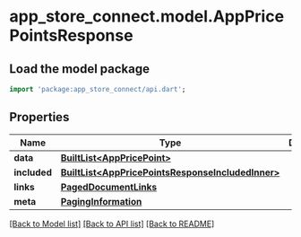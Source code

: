 # app_store_connect.model.AppPricePointsResponse

## Load the model package
```dart
import 'package:app_store_connect/api.dart';
```

## Properties
Name | Type | Description | Notes
------------ | ------------- | ------------- | -------------
**data** | [**BuiltList&lt;AppPricePoint&gt;**](AppPricePoint.md) |  | 
**included** | [**BuiltList&lt;AppPricePointsResponseIncludedInner&gt;**](AppPricePointsResponseIncludedInner.md) |  | [optional] 
**links** | [**PagedDocumentLinks**](PagedDocumentLinks.md) |  | 
**meta** | [**PagingInformation**](PagingInformation.md) |  | [optional] 

[[Back to Model list]](../README.md#documentation-for-models) [[Back to API list]](../README.md#documentation-for-api-endpoints) [[Back to README]](../README.md)


